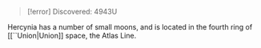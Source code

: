 

>[!error]
Discovered: 4943U

Hercynia has a number of small moons, and is located
in the fourth ring of [[``Union|Union]] space, the Atlas Line.
